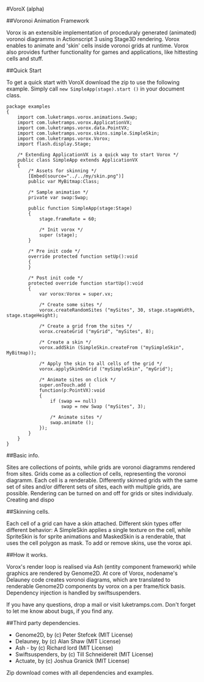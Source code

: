 #VoroX (alpha)

##Voronoi Animation Framework

Vorox is an extensible implementation of proceduraly generated (animated) voronoi diagramms in Actionscript 3 using Stage3D rendering. Vorox enables to animate and 'skin' cells inside voronoi grids at runtime. Vorox also provides further functionality for games and applications, like hittesting cells and stuff. 


##Quick Start

To get a quick start with VoroX download the zip to use the following example. Simply call <code>new SimpleApp(stage).start ()</code> in your document class.

```actionscript3
package examples 
{
	import com.luketramps.vorox.animations.Swap;
	import com.luketramps.vorox.ApplicationVX;
	import com.luketramps.vorox.data.PointVX;
	import com.luketramps.vorox.skins.simple.SimpleSkin;
	import com.luketramps.vorox.Vorox;
	import flash.display.Stage;
	
	/* Extending ApplicationVX is a quick way to start Vorox */
	public class SimpleApp extends ApplicationVX
	{
		/* Assets for skinning */
		[Embed(source="../../my/skin.png")]
		public var MyBitmap:Class;
		
		/* Sample animation */
		private var swap:Swap;
		
		public function SimpleApp(stage:Stage) 
		{
			stage.frameRate = 60;
			
			/* Init vorox */
			super (stage);
		}
		
		/* Pre init code */
		override protected function setUp():void 
		{
		}
		
		/* Post init code */
		protected override function startUp():void
		{
			var vorox:Vorox = super.vx;
			
			/* Create some sites */
			vorox.createRandomSites ("mySites", 30, stage.stageWidth, stage.stageHeight);
			
			/* Create a grid from the sites */
			vorox.createGrid ("myGrid", "mySites", 8);
			
			/* Create a skin */
			vorox.addSkin (SimpleSkin.createFrom ("mySimpleSkin", MyBitmap));
			
			/* Apply the skin to all cells of the grid */
			vorox.applySkinOnGrid ("mySimpleSkin", "myGrid");	

			/* Animate sites on click */
			super.onTouch.add (
			function(p:PointVX):void
			{
				if (swap == null)
					swap = new Swap ("mySites", 3);
					
				/* Animate sites */
				swap.animate ();
			});
		}	
	}
}
```


##Basic info.

Sites are collections of points, while grids are voronoi diagramms rendered from sites. Grids come as a collection of cells, representing the voronoi diagramm. Each cell is a renderable. Differently skinned grids with the same set of sites and/or different sets of sites, each with multiple grids, are possible. Rendering can be turned on and off for grids or sites individualy. Creating and dispo


##Skinning cells.

Each cell of a grid can have a skin attached. Different skin types offer different behavior: A SimpleSkin applies a single texture on the cell, while SpriteSkin is for sprite animations and MaskedSkin is a renderable, that uses the cell polygon as mask. To add or remove skins, use the vorox api.


##How it works.

Vorox's render loop is realised via Ash (entity component framework) while graphics are rendered by Genome2D. At core of Vorox, nodename's Delauney code creates voronoi diagrams, which are translated to renderable Genome2D components by vorox on a per frame/tick basis. Dependency injection is handled by swiftsuspenders.


If you have any questions, drop a mail or visit luketramps.com. Don't forget to let me know about bugs, if you find any.


##Third party dependencies. 

- Genome2D, by (c) Peter Stefcek (MIT License)
- Delauney, by (c) Alan Shaw (MIT License)
- Ash - by (c) Richard lord (MIT License)
- Swiftsuspenders, by (c) Till Schneidereit (MIT License)
- Actuate, by (c) Joshua Granick (MIT License)


Zip download comes with all dependencies and examples.
